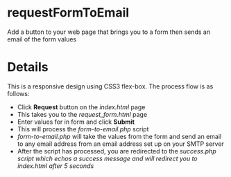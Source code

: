 # requestFormToEmail
Add a button to your web page that brings you to a form then sends an email of the form values

# Details
This is a responsive design using CSS3 flex-box. The process flow is as follows:
* Click <strong>Request</strong> button on the <i>index.html</i> page
* This takes you to the <i>request_form.html</i> page
* Enter values for in form and click <strong>Submit</strong>
* This will process the <i>form-to-email.php</i> script
* <i>form-to-email.php</i> will take the values from the form and send an email to any email address from an email address set up on your SMTP server
* After the script has processed, you are redirected to the <i>success.php<i> script which echos a success message and will redirect you to <i>index.html</i> after 5 seconds
